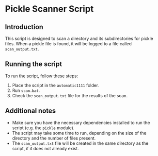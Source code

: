# Pickle Scanner Script

## Introduction

This script is designed to scan a directory and its subdirectories for pickle files. When a pickle file is found, it will be logged to a file called `scan_output.txt`.

## Running the script

To run the script, follow these steps:

1. Place the script in the `automatic1111` folder.
2. Run `scan.bat`.
3. Check the `scan_output.txt` file for the results of the scan.

## Additional notes

- Make sure you have the necessary dependencies installed to run the script (e.g. the `pickle` module).
- The script may take some time to run, depending on the size of the directory and the number of files present.
- The `scan_output.txt` file will be created in the same directory as the script, if it does not already exist.
